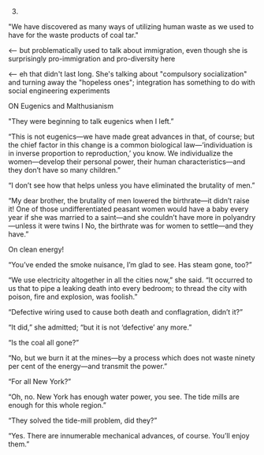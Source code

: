 ---
---

3. 

"We have discovered as many ways of utilizing human waste as we used to have for the waste products of coal tar."

<-- but problematically used to talk about immigration, even though she is surprisingly pro-immigration and pro-diversity here

<-- eh that didn't last long. She's talking about "compulsory socialization" and turning away the "hopeless ones"; integration has something to do with social engineering experiments


ON Eugenics and Malthusianism 

"They were beginning to talk eugenics when I left.”

“This is not eugenics—we have made great advances in that, of course; but the chief factor in this change is a common biological law—‘individuation is in inverse proportion to reproduction,’ you know. We individualize the women—develop their personal power, their human characteristics—and they don’t have so many children.”

“I don’t see how that helps unless you have eliminated the brutality of men.”

“My dear brother, the brutality of men lowered the birthrate—it didn’t raise it! One of those undifferentiated peasant women would have a baby every year if she was married to a saint—and she couldn’t have more in polyandry—unless it were twins I No, the birthrate was for women to settle—and they have.”


On clean energy!

“You’ve ended the smoke nuisance, I’m glad to see. Has steam gone, too?”

“We use electricity altogether in all the cities now,” she said. “It occurred to us that to pipe a leaking death into every bedroom; to thread the city with poison, fire and explosion, was foolish.”

“Defective wiring used to cause both death and conflagration, didn’t it?”

“It did,” she admitted; “but it is not ‘defective’ any more.”

“Is the coal all gone?”

“No, but we burn it at the mines—by a process which does not waste ninety per cent of the energy—and transmit the power.”

“For all New York?”

“Oh, no. New York has enough water power, you see. The tide mills are enough for this whole region.”

“They solved the tide-mill problem, did they?”

“Yes. There are innumerable mechanical advances, of course. You’ll enjoy them.”



